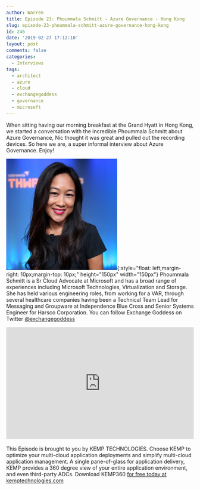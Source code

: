 ```yaml
---
author: Warren
title: Episode 23: Phoummala Schmitt - Azure Governance - Hong Kong
slug: episode-23-phoummala-schmitt-azure-governance-hong-kong
id: 246
date: '2019-02-27 17:12:10'
layout: post
comments: false
categories:
  - Interviews
tags:
  - architect
  - azure
  - cloud
  - exchangegoddess
  - governance
  - microsoft
---
```


When sitting having our morning breakfast at the Grand Hyatt in Hong Kong, we started a conversation with the incredible Phoummala Schmitt about Azure Governance, Nic thought it was great and pulled out the recording devices. So here we are, a super informal interview about Azure Governance. Enjoy!

![Phoummala](/images/uploads/2018/10/ExchangeGoddess.jpg){:style="float: left;margin-right: 10px;margin-top: 10px;" height="150px" width="150px"} Phoummala Schmitt is a Sr Cloud Advocate at Microsoft and has a broad range of experiences including Microsoft Technologies, Virtualization and Storage. She has held various engineering roles, from working for a VAR, through several healthcare companies having been a Technical Team Lead for Messaging and Groupware at Independence Blue Cross and Senior Systems Engineer for Harsco Corporation. You can follow Exchange Goddess on Twitter [@exchangegoddess](https://twitter.com/ExchangeGoddess)

<p><iframe width="100%" height="300" scrolling="no" frameborder="no" allow="autoplay" src="https://w.soundcloud.com/player/?url=https%3A//api.soundcloud.com/tracks/582187770&color=%23ff5500&auto_play=false&hide_related=false&show_comments=true&show_user=true&show_reposts=false&show_teaser=true&visual=true"></iframe></p>

This Episode is brought to you by KEMP TECHNOLOGIES. Choose KEMP to optimize your multi-cloud application deployments and simplify multi-cloud application management. A single pane-of-glass for application delivery, KEMP provides a 360 degree view of your entire application environment, and even third-party ADCs. Download KEMP360 [for free today at kemptechnologies.com](https://kempte.ch/2MYXjew)
